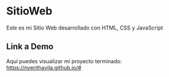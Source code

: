# SitioWeb
Este es mi Sitio Web desarrollado con HTML, CSS y JavaScript

## Link a Demo
Aquí puedes visualizar mi proyecto terminado: https://nyerithavila.github.io/#
